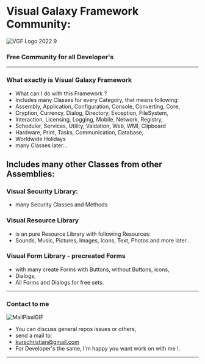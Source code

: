 # Visual Galaxy Framework Community:
![VGF Logo 2022 9](https://user-images.githubusercontent.com/40143278/152175762-3abbf383-da5e-4da9-aa29-51652d93654c.jpg)
### Free Community for all Developer's
----
### What exactly is Visual Galaxy Framework
- What can I do with this Framework ?
- Includes many Classes for every Category, that means following:
- Assembly, Application, Configuration, Console, Converting, Core,
- Cryption, Currency, Dialog, Directory, Exception, FileSystem,
- Interaction, Licensing, Logging, Mobile, Network, Registry,
- Scheduler, Services, Utility, Valdation, Web, WMI, Clipboard
- Hardware, Print, Tasks, Communication, Database,
- Worldwide Holidays
- many Classes later...
## Includes many other Classes from other Assemblies:
### Visual Security Library:
- many Security Classes and Methods
### Visual Resource Library
- is an pure Resource Library with following Resources:
- Sounds, Music, Pictures, Images, Icons, Text, Photos and more later...
### Visual Form Library - precreated Forms
- with many create Forms with Buttons, without Buttons, icons,
- Dialogs,
- All Forms and Dialogs for free sets.
----
### Contact to me 
![MailPixelGIF](https://user-images.githubusercontent.com/40143278/214600440-d0285214-77d8-4394-a507-7afb8d7539ea.gif)
- You can discuss general repos issues or others,
- send a mail to: 
- kurschristian@gmail.com
- For Developer's the same, I'm happy you want work on with me !.
----


